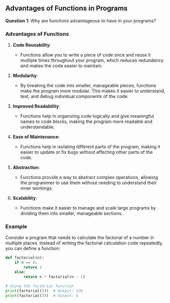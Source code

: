 ## Advantages of Functions in Programs

**Question 1**: Why are functions advantageous to have in your programs?

### Advantages of Functions

1. **Code Reusability**:
   - Functions allow you to write a piece of code once and reuse it multiple times throughout your program, which reduces redundancy and makes the code easier to maintain.

2. **Modularity**:
   - By breaking the code into smaller, manageable pieces, functions make the program more modular. This makes it easier to understand, test, and debug individual components of the code.

3. **Improved Readability**:
   - Functions help in organizing code logically and give meaningful names to code blocks, making the program more readable and understandable.

4. **Ease of Maintenance**:
   - Functions help in isolating different parts of the program, making it easier to update or fix bugs without affecting other parts of the code.

5. **Abstraction**:
   - Functions provide a way to abstract complex operations, allowing the programmer to use them without needing to understand their inner workings.

6. **Scalability**:
   - Functions make it easier to manage and scale large programs by dividing them into smaller, manageable sections.

### Example
Consider a program that needs to calculate the factorial of a number in multiple places. Instead of writing the factorial calculation code repeatedly, you can define a function:

```python
def factorial(n):
    if n == 0:
        return 1
    else:
        return n * factorial(n - 1)

# Using the factorial function
print(factorial(5))  # Output: 120
print(factorial(3))  # Output: 6
